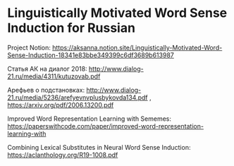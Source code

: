 # Linguistically Motivated Word Sense Induction for Russian


Project Notion: https://aksanna.notion.site/Linguistically-Motivated-Word-Sense-Induction-18341e83bbe349399c6df3689b613987

Статья АК на диалог 2018: http://www.dialog-21.ru/media/4311/kutuzovab.pdf

Арефьев о подстановках: http://www.dialog-21.ru/media/5236/arefyevnvplusbykovda134.pdf , https://arxiv.org/pdf/2006.13200.pdf

Improved Word Representation Learning with Sememes: https://paperswithcode.com/paper/improved-word-representation-learning-with

Combining Lexical Substitutes in Neural Word Sense Induction: https://aclanthology.org/R19-1008.pdf



